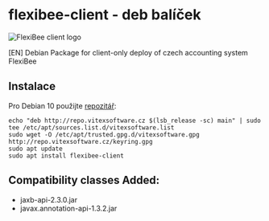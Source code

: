# flexibee-client - deb balíček

![FlexiBee client logo](https://raw.githubusercontent.com/Vitexus/flexibee-client-deb/master/flexibee-client.png)

[EN] Debian Package for client-only deploy of czech accounting system FlexiBee

Instalace
---------

Pro Debian 10 použijte [repozitář](http://repo.vitexsoftware.cz/):


```shell
echo "deb http://repo.vitexsoftware.cz $(lsb_release -sc) main" | sudo tee /etc/apt/sources.list.d/vitexsoftware.list
sudo wget -O /etc/apt/trusted.gpg.d/vitexsoftware.gpg http://repo.vitexsoftware.cz/keyring.gpg
sudo apt update
sudo apt install flexibee-client
```

Compatibility classes Added:
---------------------------

 * jaxb-api-2.3.0.jar
 * javax.annotation-api-1.3.2.jar


